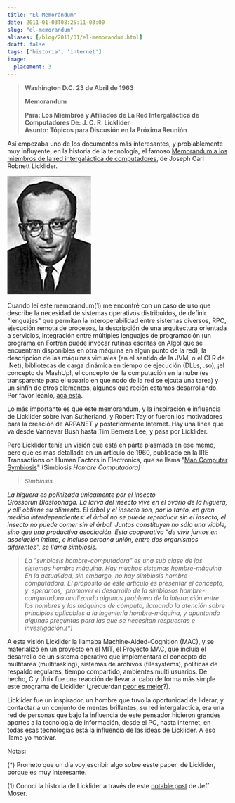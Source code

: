 ```yaml
---
title: "El Memorándum"
date: 2011-01-03T08:25:11-03:00
slug: "el-memorandum"
aliases: [/blog/2011/01/el-memorandum.html]
draft: false
tags: ['historia', 'internet']
image:
  placement: 3
---
```


> **Washington D.C. 23 de Abril de 1963**
>
> **Memorandum**
>
> **Para: Los Miembros y Afiliados de La Red Intergaláctica de
> Computadores De: J. C. R. Licklider\
> Asunto: Tópicos para Discusión en la Próxima Reunión**

Así empezaba uno de los documentos más interesantes, y problablemente
muy influyente, en la historia de la tecnología, el famoso [Memorandum a los miembros de la red intergaláctica de computadores](http://www.kurzweilai.net/memorandum-for-members-and-affiliates-of-the-intergalactic-computer-network),
de Joseph Carl Robnett Licklider.

![](licklider.jpg)

Cuando leí este memorándum(1) me encontré con un caso de uso que
describe la necesidad de sistemas operativos distribuidos, de definir
"lenguajes" que permitan la interoperabilidad entre sistemas diversos,
RPC, ejecución remota de procesos, la descripción de una arquitectura
orientada a servicios, integración entre múltiples lenguajes de
programación (un programa en Fortran puede invocar rutinas escritas en
Algol que se encuentran disponibles en otra máquina en algún punto de la
red), la descripción de las máquinas virtuales (en el sentido de la JVM,
o el CLR de .Net), bibliotecas de carga dinámica en tiempo de ejecución
(DLLs, .so), ¡el concepto de MashUp!, el concepto de  la computación en
la nube (es transparente para el usuario en que nodo de la red se ejcuta
una tarea) y un sinfín de otros elementos, algunos que recién estamos
desarrollando. Por favor léanlo, [acá está](http://www.kurzweilai.net/memorandum-for-members-and-affiliates-of-the-intergalactic-computer-network).

Lo más importante es que este memorandum, y la inspiración e influencia
de Licklider sobre Ivan Sutherland, y Robert Taylor fueron los
motivadores para la creación de ARPANET y posteriormente Internet. Hay
una linea que va desde Vannevar Bush hasta Tim Berners Lee, y pasa por
Licklider.

Pero Licklider tenía un visión que está en parte plasmada en ese memo,
pero que es más detallada en un artículo de 1960, publicado en la IRE
Transactions on Human Factors in Electronics, que se llama "[Man
Computer
Symbiosis](http://www.columbia.edu/~jrh29/licklider/man-computer_symbiosis.html)"
(Simbiosi*s Hombre Computadora)*

> *Simbiosis*

*La higuera es polinizada únicamente por el insecto
Grossorun Blastophaga. La larva del insecto vive en el ovario de
la higuera, y allí obtiene su alimento. El árbol y el insecto son, por
lo tanto, en gran medida interdependientes: el árbol no se puede
reproducir sin el insecto, el insecto no puede comer sin el árbol.
Juntos constituyen no sólo una viable, sino que una productiva
asociación. Esta cooperativa "de vivir juntos en asociación íntima, e
incluso cercana unión, entre dos organismos diferentes", se llama
simbiosis.*

> *La "simbiosis hombre-computadora" es una sub clase de los sistemas
> hombre máquina. Hay muchos sistemas hombre-máquina. En la actualidad,
> sin embargo, no hay simbiosis hombre-computadora. El propósito de este
> artículo es presentar el concepto, y  speramos,  promover el
> desarrollo de la simbiosos hombre-computadora analizando algunos
> problema de la interacción entre los hombres y las máquinas de
> cómputo, llamando la atención sobre principios aplicables a la
> ingeniería hombre-máquina, y apuntando algunas preguntas para las que
> se necesitan respuestas e investigación.(\*)*

A esta visión Licklider la llamaba Machine-Aided-Cognition (MAC), y se
materializó en un proyecto en el MIT, el Proyecto MAC, que incluía el
desarrollo de un sistema operativo que implementara el concepto de
multitarea (multitasking), sistemas de archivos (filesystems), políticas
de respaldo regulares, tiempo compartido, ambientes multi usuarios. De
hecho, C y Unix fue una reacción de llevar a  cabo de forma más simple
este programa de Licklider (¿recuerdan [peor es
mejor](/blog/2010/05/peor-es-mejor.html)?).

Licklider fue un inspirador, un hombre que tuvo la oportunidad de
liderar, y contactar a un conjunto de mentes brillantes, su red
intergalactica, era una red de personas que bajo la influencia de este
pensador hicieron grandes aportes a la tecnología de información, desde
el PC, hasta internet, en todas esas tecnologías está la influencia de
las ideas de Licklider. A eso llamo yo motivar.

Notas:

(\*) Prometo que un día voy escribir algo sobre esste paper  de
Licklider, porque es muy interesante.

\(1\) Conocí la historia de Licklider a través de este [notable
post](http://www.moserware.com/2008/05/who-is-this-licklider-guy.html)
de Jeff Moser.
